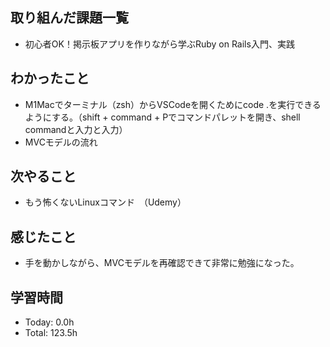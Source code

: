 ## 取り組んだ課題一覧
- 初心者OK！掲示板アプリを作りながら学ぶRuby on Rails入門、実践
## わかったこと
- M1Macでターミナル（zsh）からVSCodeを開くためにcode .を実行できるようにする。（shift + command + Pでコマンドパレットを開き、shell commandと入力と入力）
- MVCモデルの流れ
## 次やること
- もう怖くないLinuxコマンド　（Udemy）
## 感じたこと
- 手を動かしながら、MVCモデルを再確認できて非常に勉強になった。
## 学習時間
- Today: 0.0h
- Total: 123.5h
